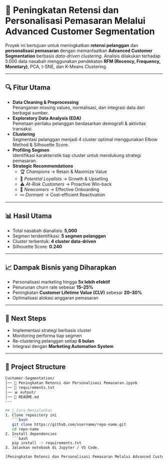 # 🎯 Peningkatan Retensi dan Personalisasi Pemasaran Melalui Advanced Customer Segmentation  

Proyek ini bertujuan untuk meningkatkan **retensi pelanggan** dan **personalisasi pemasaran** dengan memanfaatkan **Advanced Customer Segmentation** berbasis *data-driven clustering*. Analisis dilakukan terhadap 5.000 data nasabah menggunakan pendekatan **RFM (Recency, Frequency, Monetary)**, PCA, t-SNE, dan K-Means Clustering.  

---

## 🔍 Fitur Utama
- **Data Cleaning & Preprocessing**  
  Penanganan missing values, normalisasi, dan integrasi data dari berbagai sumber.  
- **Exploratory Data Analysis (EDA)**  
  Pemetaan perilaku pelanggan berdasarkan demografi & aktivitas transaksi.  
- **Clustering**  
  Segmentasi pelanggan menjadi 4 cluster optimal menggunakan Elbow Method & Silhouette Score.  
- **Profiling Segmen**  
  Identifikasi karakteristik tiap cluster untuk mendukung strategi pemasaran.  
- **Strategic Recommendations**  
  - 🏆 *Champions* → Retain & Maximize Value  
  - 🚀 *Potential Loyalists* → Growth & Upselling  
  - ⚠️ *At-Risk Customers* → Proactive Win-back  
  - 🌱 *Newcomers* → Effective Onboarding  
  - 💤 *Dormant* → Cost-efficient Reactivation  

---

## 📊 Hasil Utama
- Total nasabah dianalisis: **5,000**  
- Segmen teridentifikasi: **5 segmen pelanggan**  
- Cluster terbentuk: **4 cluster data-driven**  
- Silhouette Score: **0.240**  

---

## 📈 Dampak Bisnis yang Diharapkan
- Personalisasi marketing hingga **5x lebih efektif**  
- Penurunan churn rate sebesar **15–25%**  
- Peningkatan **Customer Lifetime Value (CLV)** sebesar **20–30%**  
- Optimalisasi alokasi anggaran pemasaran  

---

## 🔮 Next Steps
- Implementasi strategi berbasis cluster  
- Monitoring performa tiap segmen  
- Re-clustering pelanggan setiap **6 bulan**  
- Integrasi dengan **Marketing Automation System**  

---

## 📂 Project Structure

```bash
Customer-Segmentation/
│── 📜 Peningkatan Retensi dan Personalisasi Pemasaran.ipynb  
│── 📜 requirements.txt                                       
│── 📊 output/                                                
│── 📄 README.md                                              
---

## 🚀 Cara Menjalankan
1. Clone repository ini  
   ```bash
   git clone https://github.com/username/repo-name.git
   cd repo-name
2. Install dependencies  
   ```bash
   pip install -r requirements.txt
3. Jalankan notebook di Jupyter / VS Code.

[Peningkatan Retensi dan Personalisasi Pemasaran Melalui Advanced Customer Segmentation .pdf](https://github.com/user-attachments/files/22509625/Peningkatan.Retensi.dan.Personalisasi.Pemasaran.Melalui.Advanced.Customer.Segmentation.pdf)

